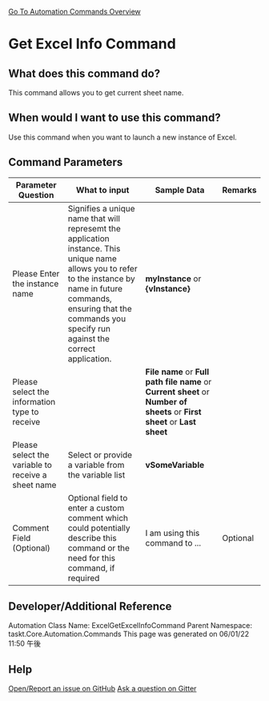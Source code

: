 <!--TITLE: Get Excel Info Command -->
<!-- SUBTITLE: a command in the Excel Commands group. -->
[Go To Automation Commands Overview](/automation-commands.md)


# Get Excel Info Command


## What does this command do?
This command allows you to get current sheet name.


## When would I want to use this command?
Use this command when you want to launch a new instance of Excel.


## Command Parameters
| Parameter Question   	| What to input  	|  Sample Data 	| Remarks  	|
| ---                    | ---               | ---           | ---       |
|Please Enter the instance name|Signifies a unique name that will represemt the application instance.  This unique name allows you to refer to the instance by name in future commands, ensuring that the commands you specify run against the correct application.|**myInstance** or **{vInstance}**||
|Please select the information type to receive||**File name** or **Full path file name** or **Current sheet** or **Number of sheets** or **First sheet** or **Last sheet**||
|Please select the variable to receive a sheet name|Select or provide a variable from the variable list|**vSomeVariable**||
|Comment Field (Optional)|Optional field to enter a custom comment which could potentially describe this command or the need for this command, if required|I am using this command to ...|Optional|










## Developer/Additional Reference
Automation Class Name: ExcelGetExcelInfoCommand
Parent Namespace: taskt.Core.Automation.Commands
This page was generated on 06/01/22 11:50 午後


## Help
[Open/Report an issue on GitHub](https://github.com/saucepleez/taskt/issues/new)
[Ask a question on Gitter](https://gitter.im/taskt-rpa/Lobby)
